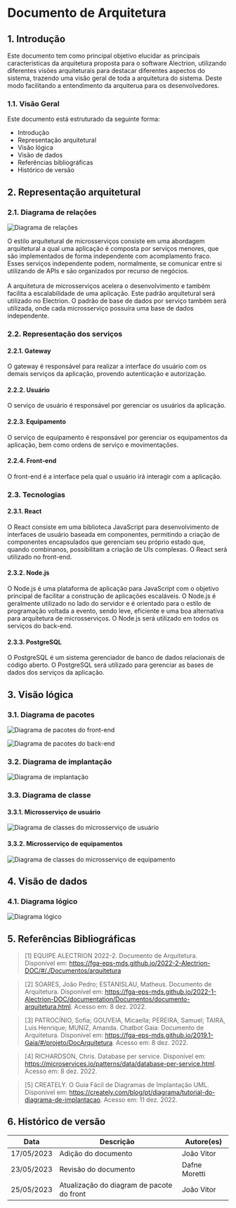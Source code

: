 # Documento de Arquitetura

## 1. Introdução
Este documento tem como principal objetivo elucidar as principais caracteristicas da arquitetura proposta para o software Alectrion, utilizando diferentes visões arquiteturais para destacar diferentes aspectos do sistema, trazendo uma visão geral de toda a arquitetura do sistema. Deste modo facilitando a entendimento da arquiterua para os desenvolvedores.

### 1.1. Visão Geral
Este documento está estruturado da seguinte forma:
- Introdução
- Representação arquitetural
- Visão lógica
- Visão de dados
- Referências bibliográficas
- Histórico de versão

## 2. Representação arquitetural
### 2.1. Diagrama de relações
![Diagrama de relações](../assets/relação.png)

O estilo arquitetural de microsserviços consiste em uma abordagem arquitetural a qual uma aplicação é composta por serviços menores, que são implementados de forma independente com acomplamento fraco. Esses serviços independente podem, normalmente, se comunicar entre si utilizando de APIs e são organizados por recurso de negócios.
<br/><br/>
A arquitetura de microsserviços acelera o desenvolvimento e também facilita a escalabilidade de uma aplicação. Este padrão arquitetural será utilizado no Electrion. O padrão de base de dados por serviço também será utilizada, onde cada microsserviço possuíra uma base de dados independente.

### 2.2. Representação dos serviços
#### 2.2.1. Gateway
O gateway é responsável para realizar a interface do usuário com os demais serviços da aplicação, provendo autenticação e autorização.

#### 2.2.2. Usuário
O serviço de usuário é responsável por gerenciar os usuários da aplicação.

#### 2.2.3. Equipamento
O serviço de equipamento é responsável por gerenciar os equipamentos da aplicação, bem como ordens de serviço e movimentações.

#### 2.2.4. Front-end
O front-end é a interface pela qual o usuário irá interagir com a aplicação.

### 2.3. Tecnologias
#### 2.3.1. React
O React consiste em uma biblioteca JavaScript para desenvolvimento de interfaces de usuário baseada em componentes, permitindo a criação de componentes encapsulados que gerenciam seu próprio estado que, quando combinanos, possibilitam a criação de UIs complexas. O React será utilizado no front-end.

#### 2.3.2. Node.js
O Node.js é uma plataforma de aplicação para JavaScript com o objetivo principal de facilitar a construção de aplicações escaláveis. O Node.js é geralmente utilizado no lado do servidor e é orientado para o estilo de programação voltada a evento, sendo leve, eficiente e uma boa alternativa para arquitetura de microsserviços. O Node.js será utilizado em todos os serviços do back-end.

#### 2.3.3. PostgreSQL
O PostgreSQL é um sistema gerenciador de banco de dados relacionais de código aberto. O PostgreSQL será utilizado para gerenciar as bases de dados dos serviços da aplicação.

## 3. Visão lógica
### 3.1. Diagrama de pacotes
![Diagrama de pacotes do front-end](../assets/pacotes-frontend.png)

![Diagrama de pacotes do back-end](../assets/pacotes-backend.png)

### 3.2. Diagrama de implantação
![Diagrama de implantação](../assets/implantação.png)

### 3.3. Diagrama de classe
#### 3.3.1. Microsserviço de usuário
![Diagrama de classes do microsserviço de usuário](../assets/classes-usuario.png)

#### 3.3.2. Microsserviço de equipamentos
![Diagrama de classes do microsserviço de equipamento](../assets/classes-equipamento.png)

## 4. Visão de dados
### 4.1. Diagrama lógico
![Diagrama lógico](../assets/logico.png)

## 5. Referências Bibliográficas

> [1] EQUIPE ALECTRION 2022-2. Documento de Arquitetura. Disponível em: https://fga-eps-mds.github.io/2022-2-Alectrion-DOC/#/./Documentos/arquitetura

> [2] SOARES, João Pedro; ESTANISLAU, Matheus. Documento de Arquitetura. Disponível em: https://fga-eps-mds.github.io/2022-1-Alectrion-DOC/documentation/Documentos/documento-arquitetura.html. Acesso em: 8 dez. 2022.

> [3] PATROCÍNIO, Sofia; GOUVEIA, Micaella; PEREIRA, Samuel; TAIRA, Luis Henrique; MUNIZ, Amanda. Chatbot Gaia: Documento de Arquitetura. Disponível em: https://fga-eps-mds.github.io/2019.1-Gaia/#/projeto/DocArquitetura. Acesso em: 8 dez. 2022.

> [4] RICHARDSON, Chris. Database per service. Disponível em: https://microservices.io/patterns/data/database-per-service.html. Acesso em: 8 dez. 2022.

> [5] CREATELY. O Guia Fácil de Diagramas de Implantação UML. Disponível em: https://creately.com/blog/pt/diagrama/tutorial-do-diagrama-de-implantacao. Acesso em: 11 dez. 2022.

## 6. Histórico de versão

|**Data**|**Descrição**|**Autore(es)**|
|--------|-------------|--------------|
| 17/05/2023 | Adição do documento | João Vitor |
| 23/05/2023 | Revisão do documento | Dafne Moretti |
| 25/05/2023 | Atualização do diagram de pacote do front | João Vitor |
